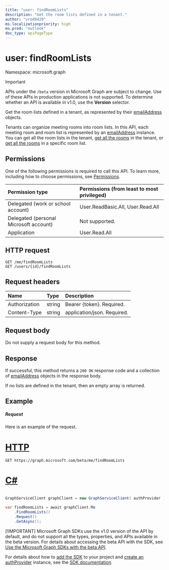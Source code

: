 ```yaml
---
title: "user: findRoomLists"
description: "Get the room lists defined in a tenant."
author: "vrod9429"
ms.localizationpriority: high
ms.prod: "outlook"
doc_type: apiPageType
---
```


# user: findRoomLists

Namespace: microsoft.graph

> [!IMPORTANT]
> APIs under the `/beta` version in Microsoft Graph are subject to change. Use of these APIs in production applications is not supported. To determine whether an API is available in v1.0, use the **Version** selector.

Get the room lists defined in a tenant, as represented by their [emailAddress](../resources/emailaddress.md) objects.

Tenants can organize meeting rooms into room lists. In this API, each meeting room and room list is represented by an [emailAddress](../resources/emailaddress.md) instance.
You can get all the room lists in the tenant, [get all the rooms](user-findrooms.md) in the tenant, or [get all the rooms](user-findrooms.md) in a specific room list.


## Permissions
One of the following permissions is required to call this API. To learn more, including how to choose permissions, see [Permissions](/graph/permissions-reference).


|Permission type      | Permissions (from least to most privileged)              |
|:--------------------|:---------------------------------------------------------|
|Delegated (work or school account) | User.ReadBasic.All, User.Read.All    |
|Delegated (personal Microsoft account) | Not supported.    |
|Application | User.Read.All |

## HTTP request
<!-- { "blockType": "ignored" } -->
```http
GET /me/findRoomLists
GET /users/{id}/findRoomLists

```

## Request headers
| Name       | Type | Description |
|:---------------|:----------|:----------|
| Authorization  | string  | Bearer {token}. Required. |
| Content-Type  | string  | application/json. Required. |


## Request body
Do not supply a request body for this method.

## Response

If successful, this method returns a `200 OK` response code and a collection of [emailAddress](../resources/emailaddress.md) objects in the response body.

If no lists are defined in the tenant, then an empty array is returned.

## Example
##### Request

Here is an example of the request.


# [HTTP](#tab/http)
<!-- {
  "blockType": "request",
  "name": "user_get_room_lists"
}-->
```msgraph-interactive
GET https://graph.microsoft.com/beta/me/findRoomLists
```

# [C#](#tab/csharp)

```csharp

GraphServiceClient graphClient = new GraphServiceClient( authProvider );

var findRoomLists = await graphClient.Me
	.FindRoomLists()
	.Request()
	.GetAsync();

```


 [!IMPORTANT]
 Microsoft Graph SDKs use the v1.0 version of the API by default, and do not support all the types, properties, and APIs available in the beta version. For details about accessing the beta API with the SDK, see [Use the Microsoft Graph SDKs with the beta API](/graph/sdks/use-beta).

 For details about how to [add the SDK](/graph/sdks/sdk-installation) to your project and [create an authProvider](/graph/sdks/choose-authentication-providers) instance, see the [SDK documentation](/graph/sdks/sdks-overview).

